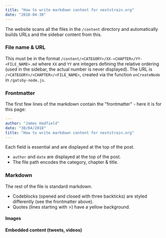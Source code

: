 ```yaml
---
title: "How to write markdown content for nextstrain.org"
date: "2018-04-30"
---
```


The website scans all the files in the `/content` directory and automatically builds URLs and the sidebar content from this.

### File name & URL
This must be in the format `/content/<CATEGORY>/XX-<CHAPTER>/YY-<FILE_NAME>.md` where `XX` and `YY` are integers defining the relative ordering (used in the sidebar, the actual number is never displayed).
The URL is `/<CATEGORY>/<CHAPTER>/<FILE_NAME>`, created via the function `onCreateNode` in `/gatsby-node.js`.

### Frontmatter

The first few lines of the markdown contain the "frontmatter" - here it is for this page:

```yaml
---
author: "James Hadfield"
date: "30/04/2018"
title: "How to write markdown content for nextstrain.org"
---
```
Each field is essential and are displayed at the top of the post.

  * `author` and `date` are displayed at the top of the post.
  * The file path encodes the category, chapter & title.

### Markdown
The rest of the file is standard markdown.
  * Codeblocks (opened and closed with three backticks) are styled differently (see the frontmatter above).
  * Quotes (lines starting with >) have a yellow background.

#### Images

#### Embedded content (tweets, videos)
